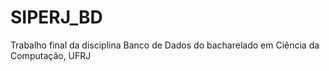 # SIPERJ_BD
Trabalho final da disciplina Banco de Dados do bacharelado em Ciência da Computação, UFRJ

